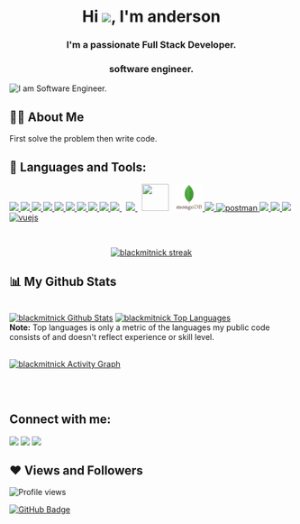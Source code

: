<h1 align="center">Hi <img src="https://raw.githubusercontent.com/MartinHeinz/MartinHeinz/master/wave.gif" width="30px">, I'm anderson</h1>
<h3 align="center">I'm a passionate Full Stack Developer.</h3>
<h3 align="center">software engineer.</h3>

<!-- from Tanzania <img src="https://img.icons8.com/color/48/000000/tanzania.png" width="20px"/> -->


![I am Software Engineer.](https://github.com/blackmitnick/blackmitnick/blob/main/coderPic.jpg)


## 🙋‍♂️ About Me



<!-- Full-stack web developer, Android developer, Blockchain developer, and ethical hacker. My love for coding, UI/UX design, and hacking is intense. I've worked in software development, front-end and back-end web development, database/server management, and graphic design as well. Anyone can put a few lines of code together, but an Anderson Developer can accomplish more. He considers what motivates people and creates to inspire others by combining creativity, innovation, and strategy to solve business challenges. He accomplishes this by designing and engineering with customers in mind. If it works, don't touch it again is my motto when it comes to programming. -->
First solve the problem then write code.

## 🚀 Languages and Tools:

<p align="left"> 
    <a href="https://www.java.com" target="_blank"> <img src="https://img.icons8.com/color/48/000000/java-coffee-cup-logo.png"/> </a>
    <a href="https://reactjs.org/" target="_blank"> <img src="https://img.icons8.com/color/48/000000/react-native.png"/> </a>
    <a href="https://ethereum.org/en/" target="_blank"> <img src="https://img.icons8.com/fluency/48/000000/ethereum.png"/> </a> 
    <a href="https://docs.soliditylang.org/en/v0.8.13/" target="_blank"> <img src="https://img.icons8.com/ios-filled/50/000000/solidity.png"/> </a> 
    <a href="https://developer.mozilla.org/en-US/docs/Web/JavaScript" target="_blank"> <img src="https://img.icons8.com/color/48/000000/javascript.png"/> </a> 
    <a href="https://www.w3.org/html/" target="_blank"> <img src="https://img.icons8.com/color/48/000000/html-5.png"/> </a> 
    <a href="https://www.w3schools.com/css/" target="_blank"> <img src="https://img.icons8.com/color/48/000000/css3.png"/> </a> 
    <a href="https://getbootstrap.com" target="_blank"> <img src="https://img.icons8.com/color/48/000000/bootstrap.png"/> </a> 
    <a href="https://www.python.org" target="_blank"> <img src="https://img.icons8.com/color/48/000000/python.png"/> </a> 
    <a style="padding-right:8px;" href="https://nodejs.org" target="_blank"> <img src="https://img.icons8.com/color/48/000000/nodejs.png"/> </a> 
    <a style="padding-right:8px;" href="https://www.mysql.com/" target="_blank"> <img src="https://img.icons8.com/fluent/50/000000/mysql-logo.png"/> </a>
  <a style="padding-right:8px;" href="https://www.php.net/" target="_blank"> 
 <img src="https://img.icons8.com/dusk/64/000000/php-logo.png" width="48" height="48"/></a>
 <a href="https://www.mongodb.com/" target="_blank"> <img src="https://raw.githubusercontent.com/devicons/devicon/master/icons/mongodb/mongodb-original-wordmark.svg" alt="mongodb" width="48" height="48"/> </a> 
    <a href="https://firebase.google.com/" target="_blank"> <img src="https://img.icons8.com/color/48/000000/firebase.png"/> </a> 
    <a href="https://postman.com" target="_blank"> <img src="https://www.vectorlogo.zone/logos/getpostman/getpostman-icon.svg" alt="postman" width="45" height="45"/> </a>   
    <a href="https://git-scm.com/" target="_blank"> <img src="https://img.icons8.com/color/48/000000/git.png"/> </a> 
<a href="https://expressjs.com/">
 <img src="https://img.icons8.com/color/48/000000/express.png"/>
 </a>
  <!--<a href="https://www.jenkins.io" target="_blank"> <img src="https://www.vectorlogo.zone/logos/jenkins/jenkins-icon.svg" alt="jenkins" width="48" height="48"/> </a> -->
    <a href="https://redux.js.org" target="_blank"> <img src="https://img.icons8.com/color/48/000000/redux.png"/> </a>
    <a href="https://vuejs.org/" target="_blank"> <img src="https://img.icons8.com/color/48/000000/vue-js.png" alt="vuejs" width="48" height="48"/></a>

</p>

<br/>

<p align="center">
    <a href="https://github.com/blackmitnick/github-readme-streak-stats">
        <img title="🔥 Get streak stats for your profile at git.io/streak-stats" alt="blackmitnick streak" src="https://github-readme-streak-stats.herokuapp.com/?user=blackmitnick&theme=black-ice&hide_border=true&stroke=0000&background=060A0CD0"/>
    </a>
</p>

## 📊 My Github Stats

  <br/>
    <a href="https://github.com/blackmitnick/github-readme-stats"><img alt="blackmitnick Github Stats" src="https://github-readme-stats.vercel.app/api?username=blackmitnick&show_icons=true&count_private=true&theme=react&hide_border=true&bg_color=0D1117" /></a>
  <a href="https://github.com/blackmitnick/github-readme-stats"><img alt="blackmitnick Top Languages" src="https://github-readme-stats.vercel.app/api/top-langs/?username=blackmitnick&langs_count=8&count_private=true&layout=compact&theme=react&hide_border=true&bg_color=0D1117" /></a>
  <br/>
  <b>Note:</b> Top languages is only a metric of the languages my public code consists of and doesn't reflect experience or skill level.


<br/>
<br/>

<a href="https://github.com/blackmitnick/github-readme-activity-graph"><img alt="blackmitnick Activity Graph" src="https://activity-graph.herokuapp.com/graph?username=blackmitnick&bg_color=0D1117&color=5BCDEC&line=5BCDEC&point=FFFFFF&hide_border=true" /></a>

<br/>
<br/>

## Connect with me:
<p align="left">

<a href = "https://www.linkedin.com/in/anderson-chale-145096238/"><img src="https://img.icons8.com/fluent/48/000000/linkedin.png"/></a>
<a href = "https://twitter.com/Anderson_bolt47"><img src="https://img.icons8.com/fluent/48/000000/twitter.png"/></a>
<a href = "https://blackmitnick.github.io/"><img src="https://img.icons8.com/fluency/48/000000/domain.png"/></a>


</p>

## ❤ Views and Followers
<a href="https://github.com/Meghna-DAS/github-profile-views-counter">
    
</a>

![Profile views](https://gpvc.arturio.dev/blackmitnick)

<a href="https://github.com/blackmitnick?tab=followers"><img src="https://img.shields.io/github/followers/blackmitnick?label=Followers&style=social" alt="GitHub Badge"></a>
